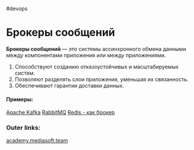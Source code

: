 #devops 

# Брокеры сообщений

**Брокеры сообщений** — это системы ассинхронного обмена данными между компонентами приложения или между приложениями. 
1. Способствуют созданию отказоустойчивых и масштабируемых систем. 
2. Позволяют разделять слои приложения, уменьшая их связанность. 
3. Обеспечивают гарантии доставки данных.

#### Примеры:
[Apache Kafka](4.%20Tools/Message%20Brokers/Apache%20Kafka.md)
[RabbitMQ](4.%20Tools/Message%20Brokers/RabbitMQ.md)
[Redis - как брокер](4.%20Tools/Message%20Brokers/Redis%20-%20как%20брокер.md)


### Outer links:
[academy.mediasoft.team](https://academy.mediasoft.team/article/brokery-soobshenii-chto-eto-iz-chego-sostoyat-plyusy-i-minusy-sravnivaem-apache-kafka-redis-i-rabbitmq/?utm_source=chatgpt.com)